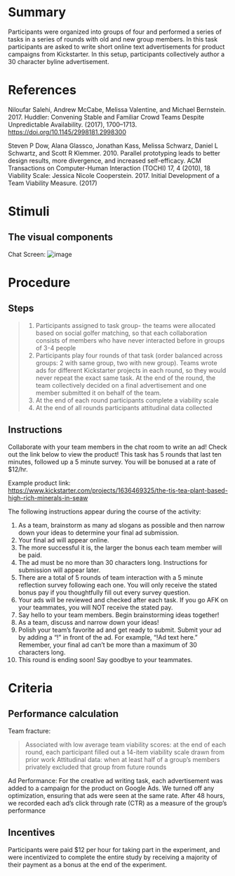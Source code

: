 # Summary
Participants were organized into groups of four and performed a series of tasks in a series of rounds with old and new group members. In this task participants are asked to write short online text advertisements for product campaigns from Kickstarter. In this setup, participants collectively author a 30 character byline advertisement. 

# References
Niloufar Salehi, Andrew McCabe, Melissa Valentine, and Michael Bernstein. 2017. Huddler: Convening Stable and Familiar Crowd Teams Despite Unpredictable Availability. (2017), 1700–1713. https://doi.org/10.1145/2998181.2998300

Steven P Dow, Alana Glassco, Jonathan Kass, Melissa Schwarz, Daniel L Schwartz, and Scott R Klemmer. 2010. Parallel prototyping leads to better design results, more divergence, and increased self-efficacy. ACM Transactions on Computer-Human Interaction (TOCHI) 17, 4 (2010), 18
Viability Scale: Jessica Nicole Cooperstein. 2017. Initial Development of a Team Viability Measure. (2017)

# Stimuli
## The visual components
Chat Screen: 
![image](https://user-images.githubusercontent.com/78745728/113309674-61b6ee80-92d5-11eb-8ae8-3d147935357c.png)


# Procedure
## Steps
> 1. Participants assigned to task group- the teams were allocated based on social golfer matching, so that each collaboration
consists of members who have never interacted before in groups of 3-4 people 
> 2. Participants play four rounds of that task (order balanced across groups: 2 with same group, two with new group). Teams wrote
ads for different Kickstarter projects in each round, so they would never repeat the exact same task. At the end of the round, the team collectively
decided on a final advertisement and one member submitted it on behalf of the team.
> 3. At the end of each round participants complete a viability scale
> 4. At the end of all rounds participants attitudinal data collected 


## Instructions
Collaborate with your team members in the chat room to write an ad! Check out the link below to view the product! This task has 5 rounds that last ten minutes, followed up a 5 minute survey. You will be bonused at a rate of $12/hr.

Example product link: https://www.kickstarter.com/projects/1636469325/the-tis-tea-plant-based-high-rich-minerals-in-seaw

The following instructions appear during the course of the activity:
1. As a team, brainstorm as many ad slogans as possible and then narrow down your ideas to determine your final ad submission.
2. Your final ad will appear online.
3. The more successful it is, the larger the bonus each team member will be paid.
4. The ad must be no more than 30 characters long. Instructions for submission will appear later.
5. There are a total of 5 rounds of team interaction with a 5 minute reflection survey following each one. You will only receive the stated bonus pay if you thoughtfully fill out every survey question.
6. Your ads will be reviewed and checked after each task. If you go AFK on your teammates, you will NOT receive the stated pay.
7. Say hello to your team members. Begin brainstorming ideas together!
8. As a team, discuss and narrow down your ideas!
9. Polish your team’s favorite ad and get ready to submit. Submit your ad by adding a “!” in front of the ad. For example, “!Ad text here.” Remember, your final ad can’t be more than a maximum of 30 characters long.
10. This round is ending soon! Say goodbye to your teammates.

# Criteria
## Performance calculation
Team fracture: 
> Associated with low average team viability scores:  at the end of each round, each participant filled out a 14-item viability scale drawn from prior work
> Attitudinal data: when at least half of a group’s members privately excluded that group from future rounds 

Ad Performance: 
For the creative ad writing task, each advertisement was added to a campaign for the product on Google Ads. We turned off any optimization, ensuring that ads were seen at the same rate. After 48 hours, we recorded each ad’s click through rate (CTR) as a measure of the group’s performance

## Incentives
Participants were paid $12 per hour for taking part in the experiment, and were incentivized to complete the entire study by receiving a majority of their payment as a bonus at the end of the experiment.
